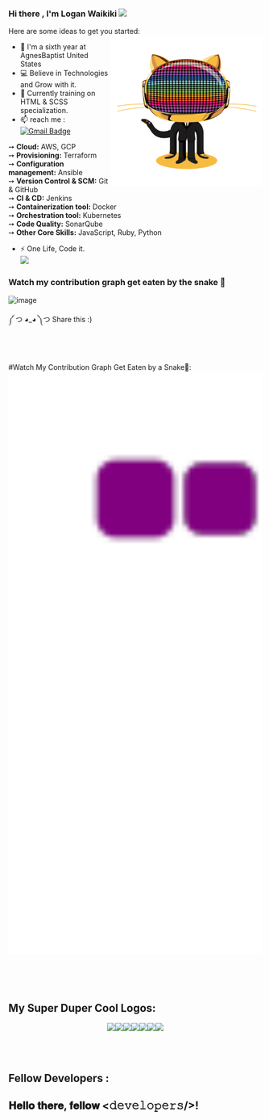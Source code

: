 ### Hi there , I'm Logan Waikiki <img src="https://raw.githubusercontent.com/MartinHeinz/MartinHeinz/master/wave.gif" width="30px">

Here are some ideas to get you started:
<img align="right" alt="GIF" height="300px" src='https://github.com/theakshayraj/Cool-Readme-ideas/blob/68f1ef2bf6a85ea818233d33b6a5085d15249940/data/octocat/daftpunktocat-guy.gif' />
- 🔭 I'm a sixth year at AgnesBaptist United States
- 💻 Believe in Technologies and Grow with it.
- 🌱 Currently training on HTML & SCSS specialization.
- 📫 reach me :
[![Gmail Badge](https://img.shields.io/badge/gmail-0078D4?style=for-the-badge&logo=microsoft-outlook&logoColor=white&link=mailto:theakshayraj@outlook.com)](mailto:lwaikiki2010@gmail.com) 

➙ **Cloud:** AWS, GCP <br>
➙ **Provisioning:**             Terraform <br>
➙ **Configuration management:** Ansible <br>
➙ **Version Control & SCM:**    Git & GitHub <br>
➙ **CI & CD:**                  Jenkins <br>
➙ **Containerization tool:**    Docker <br>
➙ **Orchestration tool:**       Kubernetes <br>
➙ **Code Quality:**             SonarQube <br>
➙ **Other Core Skills:**        JavaScript, Ruby, Python<br>
- ⚡   One Life, Code it. <div align='justify'>
![](https://komarev.com/ghpvc/?username=theakshayraj&color=brightgreen)
           
###    Watch my contribution graph get eaten by the snake 🐍


![image](https://github.com/saadeghi/saadeghi/blob/master/dino.gif)    
     
<!--[![GitHub Streak](https://github-readme-streak-stats.herokuapp.com?user=theakshayraj&theme=dark&hide_border=true)](https://git.io/streak-stats) -->

  
༼ つ ◕_◕ ༽つ  Share this :)  
  

</div>

<br>
<br>

#Watch My Contribution Graph Get Eaten by a Snake🐍:
<img align='center' src='https://github.com/mayankchaudhary26/mayankchaudhary26/blob/output/github-contribution-grid-snake.gif' width='900"'>






<br>
<br>
<br>

## My Super Duper Cool Logos:
<p align="center">
  <img src="https://media3.giphy.com/media/ln7z2eWriiQAllfVcn/200w.webp" width="100"><img src="https://i.giphy.com/media/LMt9638dO8dftAjtco/200.webp" width="100"><img src="https://i.giphy.com/media/eNAsjO55tPbgaor7ma/200w.webp" width="100"><img src="https://i.giphy.com/media/VgGthkhUvGgOit7Y9i/200.webp" width="100"><img src="https://media3.giphy.com/media/kdFc8fubgS31b8DsVu/giphy.webp" width="100"><img src="https://i.giphy.com/media/KzJkzjggfGN5Py6nkT/200.webp" width="100"><img src="https://i.giphy.com/media/IdyAQJVN2kVPNUrojM/200.webp" width="100">
</p>
<br>
<br>     

## Fellow Developers :
<div align="left">
<h2> 𝐇𝐞𝐥𝐥𝐨 𝐭𝐡𝐞𝐫𝐞, 𝐟𝐞𝐥𝐥𝐨𝐰 <𝚍𝚎𝚟𝚎𝚕𝚘𝚙𝚎𝚛𝚜/>!  </h2>
</div>
<br>
<br>
<br> 




<br> 
<br>
<br> 


